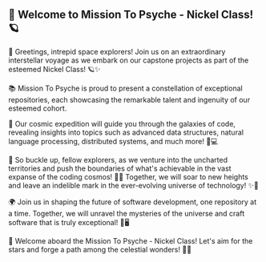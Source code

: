 ## 🚀 Welcome to Mission To Psyche - Nickel Class! 🪐
🎉 Greetings, intrepid space explorers! Join us on an extraordinary interstellar voyage as we embark on our capstone projects as part of the esteemed Nickel Class! 🪐✨

📚 Mission To Psyche is proud to present a constellation of exceptional repositories, each showcasing the remarkable talent and ingenuity of our esteemed cohort.

🌠 Our cosmic expedition will guide you through the galaxies of code, revealing insights into topics such as advanced data structures, natural language processing, distributed systems, and much more! 🌌💻

💫 So buckle up, fellow explorers, as we venture into the uncharted territories and push the boundaries of what's achievable in the vast expanse of the coding cosmos! 🚀🌌 Together, we will soar to new heights and leave an indelible mark in the ever-evolving universe of technology! ✨🌟

🌍 Join us in shaping the future of software development, one repository at a time. Together, we will unravel the mysteries of the universe and craft software that is truly exceptional! 🌌🖥️

🚀 Welcome aboard the Mission To Psyche - Nickel Class! Let's aim for the stars and forge a path among the celestial wonders! 🌙✨
